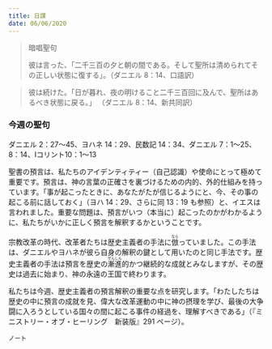 ```yaml
---
title: 日課
date: 06/06/2020
---
```


> <p>暗唱聖句</p>
> 彼は言った、「二千三百の夕と朝の間である。そして聖所は清められてその正しい状態に復する」。（ダニエル 8：14、口語訳）

> <p></p>
> 彼は続けた。「日が暮れ、夜の明けること二千三百回に及んで、聖所はあるべき状態に戻る。」 （ダニエル 8：14、新共同訳）

### 今週の聖句
ダニエル 2：27～45、ヨハネ 14：29、民数記 14：34、ダニエル 7：1～25、8：14、Ⅰコリント10：1～13

聖書の預言は、私たちのアイデンティティー（自己認識）や使命にとって極めて重要です。預言は、神の言葉の正確さを裏づけるための内的、外的仕組みを持っています。「事が起こったときに、あなたがたが信じるようにと、今、その事の起こる前に話しておく」（ヨハ 14：29、さらに同 13：19 も参照）と、イエスは言われました。重要な問題は、預言がいつ（本当に）起こったのかがわかるように、私たちがいかに正しく預言を解釈するかということです。

宗教改革の時代、改革者たちは歴史主義者の手法に<ruby>倣<rt>なら</rt></ruby>っていました。この手法は、ダニエルやヨハネが彼ら自身の解釈の鍵として用いたのと同じ手法です。歴史主義者の手法は預言を歴史の<ruby>漸<rt>ぜん</rt>進<rt>しん</rt></ruby>的かつ継続的な成就とみなしますが、その歴史は過去に始まり、神の永遠の王国で終わります。

私たちは今週、歴史主義者の預言解釈の重要な点を研究します。「わたしたちは歴史の中に預言の成就を見、偉大な改革運動の中に神の摂理を学び、最後の大争闘に入ろうとしている国々の間に起こる事件の経過を、理解すべきである」（『ミニストリー・オブ・ヒーリング　新装版』291 ページ）。

`ノート`